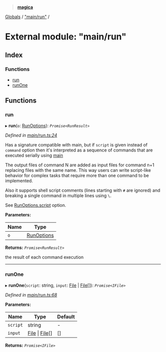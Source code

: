 > **[magica](../README.md)**

[Globals](../README.md) / ["main/run"](_main_run_.md) /

# External module: "main/run"

## Index

### Functions

* [run](_main_run_.md#run)
* [runOne](_main_run_.md#runone)

## Functions

###  run

▸ **run**(`o`: [RunOptions](../interfaces/_types_.runoptions.md)): *`Promise<RunResult>`*

*Defined in [main/run.ts:24](https://github.com/cancerberoSgx/magica/blob/ddf46a3/src/main/run.ts#L24)*

Has a signature compatible with main, but if `script` is given instead of `command` option then it's
interpreted as a sequence of commands that are executed serially using [main](../interfaces/_imagemagick_magickloaded_.main.md#main)

The output files of command N are added as input files for command n+1 replacing files with the same name.
This way users can write script-like behavior for complex tasks that require more than one command to be
implemented.

Also it supports shell script comments (lines starting with `#` are ignored) and breaking a single command
in multiple lines using `\`.

See [RunOptions.script](../interfaces/_types_.runoptions.md#optional-script) option.

**Parameters:**

Name | Type |
------ | ------ |
`o` | [RunOptions](../interfaces/_types_.runoptions.md) |

**Returns:** *`Promise<RunResult>`*

the result of each command execution

___

###  runOne

▸ **runOne**(`script`: string, `input`: [File](../classes/_file_file_.file.md) | [File](../classes/_file_file_.file.md)[]): *`Promise<IFile>`*

*Defined in [main/run.ts:68](https://github.com/cancerberoSgx/magica/blob/ddf46a3/src/main/run.ts#L68)*

**Parameters:**

Name | Type | Default |
------ | ------ | ------ |
`script` | string | - |
`input` | [File](../classes/_file_file_.file.md) \| [File](../classes/_file_file_.file.md)[] |  [] |

**Returns:** *`Promise<IFile>`*